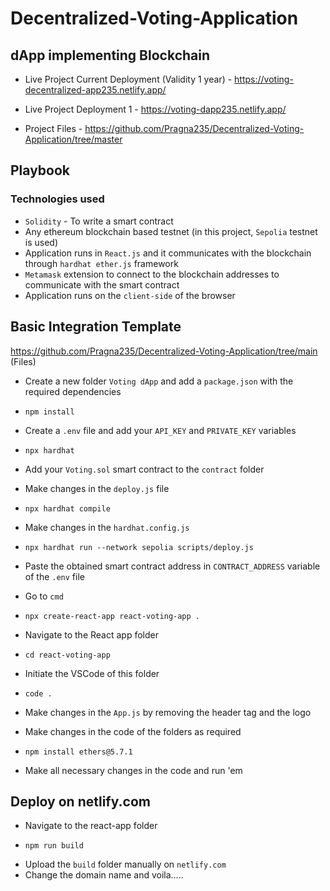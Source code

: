 # Decentralized-Voting-Application

## dApp implementing Blockchain

* Live Project Current Deployment (Validity 1 year) - https://voting-decentralized-app235.netlify.app/
* Live Project Deployment 1 - https://voting-dapp235.netlify.app/

* Project Files - https://github.com/Pragna235/Decentralized-Voting-Application/tree/master

## Playbook

### Technologies used
 - `Solidity` - To write a smart contract
 - Any ethereum blockchain based testnet (in this project, `Sepolia` testnet is used)
 - Application runs in `React.js` and it communicates with the blockchain through `hardhat ether.js` framework
 - `Metamask` extension to connect to the blockchain addresses to communicate with the smart contract
 - Application runs on the `client-side` of the browser

## Basic Integration Template

https://github.com/Pragna235/Decentralized-Voting-Application/tree/main (Files)

- Create a new folder `Voting dApp` and add a `package.json` with the required dependencies
-     npm install
- Create a `.env` file and add your `API_KEY` and `PRIVATE_KEY` variables
-     npx hardhat
- Add your `Voting.sol` smart contract to the `contract` folder
- Make changes in the `deploy.js` file
-     npx hardhat compile
- Make changes in the `hardhat.config.js`
-     npx hardhat run --network sepolia scripts/deploy.js
- Paste the obtained smart contract address in `CONTRACT_ADDRESS` variable of the `.env` file


- Go to `cmd`
-     npx create-react-app react-voting-app .
- Navigate to the React app folder
-     cd react-voting-app
- Initiate the VSCode of this folder
-     code .
- Make changes in the `App.js` by removing the header tag and the logo
- Make changes in the code of the folders as required
-     npm install ethers@5.7.1
- Make all necessary changes in the code and run 'em

## Deploy on netlify.com
- Navigate to the react-app folder
-     npm run build
- Upload the `build` folder manually on `netlify.com`
- Change the domain name and voila.....
